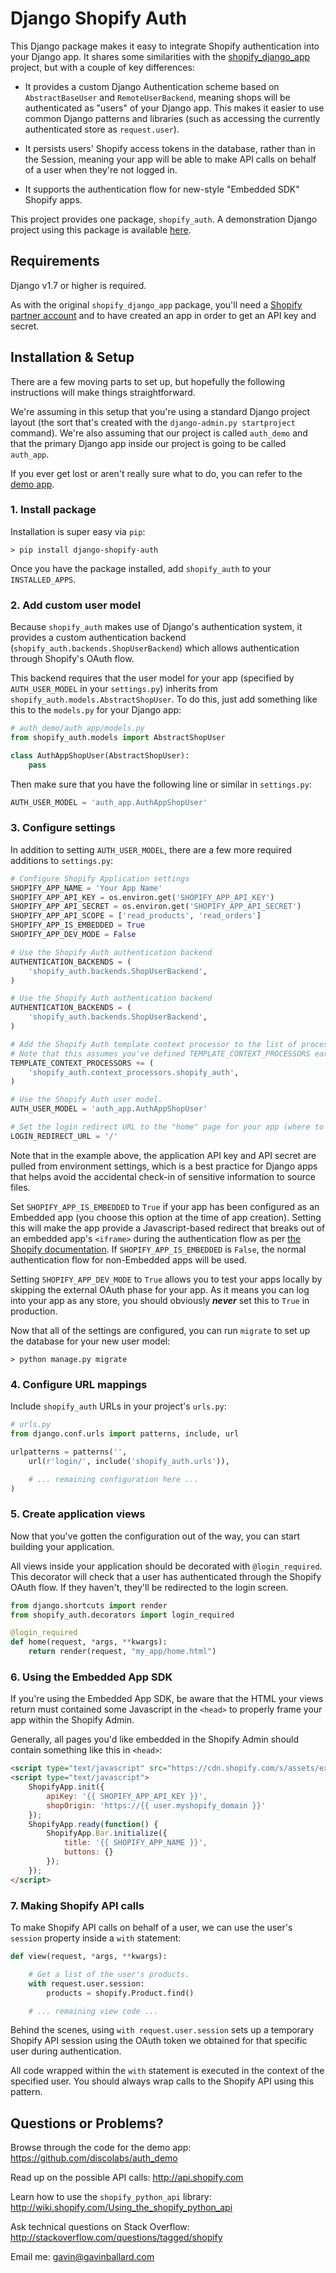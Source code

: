 Django Shopify Auth
===================

This Django package makes it easy to integrate Shopify authentication into your Django app. It shares some similarities
with the [shopify_django_app](https://github.com/Shopify/shopify_django_app) project, but with a couple of key
differences:


* It provides a custom Django Authentication scheme based on `AbstractBaseUser` and `RemoteUserBackend`, meaning shops
  will be authenticated as "users" of your Django app. This makes it easier to use common Django patterns and libraries
  (such as accessing the currently authenticated store as `request.user`).

* It persists users' Shopify access tokens in the database, rather than in the Session, meaning your app will be able
  to make API calls on behalf of a user when they're not logged in.

* It supports the authentication flow for new-style "Embedded SDK" Shopify apps.


This project provides one package, `shopify_auth`.
A demonstration Django project using this package is available [here](https://github.com/discolabs/auth_demo).


Requirements
------------

Django v1.7 or higher is required.

As with the original `shopify_django_app` package, you'll need a [Shopify partner account](http://shopify.com/partners)
and to have created an app in order to get an API key and secret.


Installation & Setup
--------------------

There are a few moving parts to set up, but hopefully the following instructions will make things straightforward.

We're assuming in this setup that you're using a standard Django project layout (the sort that's created with the
`django-admin.py startproject` command). We're also assuming that our project is called `auth_demo` and that the primary
Django app inside our project is going to be called `auth_app`.

If you ever get lost or aren't really sure what to do, you can refer to the [demo app](https://github.com/discolabs/auth_demo).


### 1. Install package

Installation is super easy via `pip`:

```shell
> pip install django-shopify-auth
```

Once you have the package installed, add `shopify_auth` to your `INSTALLED_APPS`.


### 2. Add custom user model

Because `shopify_auth` makes use of Django's authentication system, it provides a custom authentication backend
(`shopify_auth.backends.ShopUserBackend`) which allows authentication through Shopify's OAuth flow.

This backend requires that the user model for your app (specified by `AUTH_USER_MODEL` in your `settings.py`) inherits
from `shopify_auth.models.AbstractShopUser`. To do this, just add something like this to the `models.py` for your
Django app:

```python
# auth_demo/auth_app/models.py
from shopify_auth.models import AbstractShopUser

class AuthAppShopUser(AbstractShopUser):
    pass
```

Then make sure that you have the following line or similar in `settings.py`:

```python
AUTH_USER_MODEL = 'auth_app.AuthAppShopUser'
```


### 3. Configure settings

In addition to setting `AUTH_USER_MODEL`, there are a few more required additions to `settings.py`:

```python
# Configure Shopify Application settings
SHOPIFY_APP_NAME = 'Your App Name'
SHOPIFY_APP_API_KEY = os.environ.get('SHOPIFY_APP_API_KEY')
SHOPIFY_APP_API_SECRET = os.environ.get('SHOPIFY_APP_API_SECRET')
SHOPIFY_APP_API_SCOPE = ['read_products', 'read_orders']
SHOPIFY_APP_IS_EMBEDDED = True
SHOPIFY_APP_DEV_MODE = False

# Use the Shopify Auth authentication backend
AUTHENTICATION_BACKENDS = (
    'shopify_auth.backends.ShopUserBackend',
)

# Use the Shopify Auth authentication backend
AUTHENTICATION_BACKENDS = (
    'shopify_auth.backends.ShopUserBackend',
)

# Add the Shopify Auth template context processor to the list of processors.
# Note that this assumes you've defined TEMPLATE_CONTEXT_PROCESSORS earlier in your settings.
TEMPLATE_CONTEXT_PROCESSORS += (
    'shopify_auth.context_processors.shopify_auth',
)

# Use the Shopify Auth user model.
AUTH_USER_MODEL = 'auth_app.AuthAppShopUser'

# Set the login redirect URL to the "home" page for your app (where to go after logging on).
LOGIN_REDIRECT_URL = '/'
```

Note that in the example above, the application API key and API secret are pulled from environment settings, which is a
best practice for Django apps that helps avoid the accidental check-in of sensitive information to source files.

Set `SHOPIFY_APP_IS_EMBEDDED` to `True` if your app has been configured as an Embedded app (you choose this option at
the time of app creation). Setting this will make the app provide a Javascript-based redirect that breaks out of an
embedded app's `<iframe>` during the authentication flow as per [the Shopify documentation](http://docs.shopify.com/embedded-app-sdk).
If `SHOPIFY_APP_IS_EMBEDDED` is `False`, the normal authentication flow for non-Embedded apps will be used.

Setting `SHOPIFY_APP_DEV_MODE` to `True` allows you to test your apps locally by skipping the external OAuth phase for
your app. As it means you can log into your app as any store, you should obviously ***never*** set this to `True` in
production.

Now that all of the settings are configured, you can run `migrate` to set up the database for your new user model:

```shell
> python manage.py migrate
```


### 4. Configure URL mappings

Include `shopify_auth` URLs in your project's `urls.py`:

```python
# urls.py
from django.conf.urls import patterns, include, url

urlpatterns = patterns('',
    url(r'login/', include('shopify_auth.urls')),

    # ... remaining configuration here ...
)

```


### 5. Create application views

Now that you've gotten the configuration out of the way, you can start building your application.

All views inside your application should be decorated with `@login_required`.
This decorator will check that a user has authenticated through the Shopify OAuth flow.
If they haven't, they'll be redirected to the login screen.

```python
from django.shortcuts import render
from shopify_auth.decorators import login_required

@login_required
def home(request, *args, **kwargs):
    return render(request, "my_app/home.html")
```


### 6. Using the Embedded App SDK

If you're using the Embedded App SDK, be aware that the HTML your views return must contained some Javascript in the
`<head>` to properly frame your app within the Shopify Admin.

Generally, all pages you'd like embedded in the Shopify Admin should contain something like this in `<head>`:

```html
<script type="text/javascript" src="https://cdn.shopify.com/s/assets/external/app.js"></script>
<script type="text/javascript">
    ShopifyApp.init({
        apiKey: '{{ SHOPIFY_APP_API_KEY }}',
        shopOrigin: 'https://{{ user.myshopify_domain }}'
    });
    ShopifyApp.ready(function() {
        ShopifyApp.Bar.initialize({
            title: '{{ SHOPIFY_APP_NAME }}',
            buttons: {}
        });
    });
</script>
```


### 7. Making Shopify API calls

To make Shopify API calls on behalf of a user, we can use the user's `session` property inside a `with` statement:

```python
def view(request, *args, **kwargs):

    # Get a list of the user's products.
    with request.user.session:
        products = shopify.Product.find()

    # ... remaining view code ...
```

Behind the scenes, using `with request.user.session` sets up a temporary Shopify API session using the OAuth token we
obtained for that specific user during authentication.

All code wrapped within the `with` statement is executed in the context of the specified user. You should always wrap
calls to the Shopify API using this pattern.


Questions or Problems?
----------------------

Browse through the code for the demo app:
<https://github.com/discolabs/auth_demo>

Read up on the possible API calls:
<http://api.shopify.com>

Learn how to use the `shopify_python_api` library:
<http://wiki.shopify.com/Using_the_shopify_python_api>

Ask technical questions on Stack Overflow:
<http://stackoverflow.com/questions/tagged/shopify>

Email me:
[gavin@gavinballard.com](mailto:gavin@gavinballard.com)
